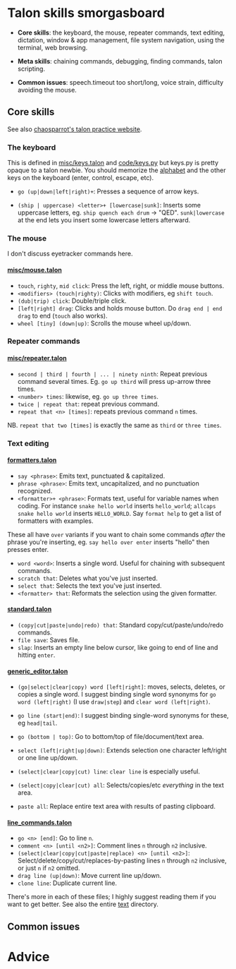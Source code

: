 # Talon skills smorgasboard

- **Core skills**: the keyboard, the mouse, repeater commands, text editing, dictation, window & app management, file system navigation, using the terminal, web browsing.

- **Meta skills**: chaining commands, debugging, finding commands, talon scripting.

- **Common issues**: speech.timeout too short/long, voice strain, difficulty avoiding the mouse.

## Core skills

See also [chaosparrot's talon practice website](https://chaosparrot.github.io/talon_practice/).

### The keyboard

This is defined in [misc/keys.talon](https://github.com/knausj85/knausj_talon/blob/main/misc/keys.talon) and [code/keys.py](https://github.com/knausj85/knausj_talon/blob/main/code/keys.py) but keys.py is pretty opaque to a talon newbie. You should memorize the [alphabet](https://chaosparrot.github.io/talon_practice/lessons/alphabet.html) and the other keys on the keyboard (enter, control, escape, etc).

- `go (up|down|left|right)+`: Presses a sequence of arrow keys.

- `(ship | uppercase) <letter>+ [lowercase|sunk]`: Inserts some uppercase letters, eg. `ship quench each drum` -> "QED". `sunk|lowercase` at the end lets you insert some lowercase letters afterward.

### The mouse

I don't discuss eyetracker commands here.

#### [misc/mouse.talon](https://github.com/knausj85/knausj_talon/blob/main/misc/mouse.talon)

- `touch`, `righty`, `mid click`: Press the left, right, or middle mouse buttons.
- `<modifiers> (touch|righty)`: Clicks with modifiers, eg `shift touch`.
- `(dub|trip) click`: Double/triple click.
- `[left|right] drag`: Clicks and holds mouse button. Do `drag end | end drag` to end (`touch` also works).
- `wheel [tiny] (down|up)`: Scrolls the mouse wheel up/down.

### Repeater commands

#### [misc/repeater.talon](https://github.com/knausj85/knausj_talon/blob/main/misc/repeater.talon)

- `second | third | fourth | ... | ninety ninth`: Repeat previous command several times. Eg. `go up third` will press up-arrow three times.
- `<number> times`: likewise, eg. `go up three times`.
- `twice | repeat that`: repeat previous command.
- `repeat that <n> [times]`: repeats previous command `n` times.

NB. `repeat that two [times]` is exactly the same as `third` or `three times`.

### Text editing

#### [formatters.talon](https://github.com/knausj85/knausj_talon/blob/main/misc/formatters.talon)

- `say <phrase>`: Emits text, punctuated & capitalized.
- `phrase <phrase>`: Emits text, uncapitalized, and no punctuation recognized.
- `<formatter>+ <phrase>`: Formats text, useful for variable names when coding. For instance `snake hello world` inserts `hello_world`; `allcaps snake hello world` inserts `HELLO_WORLD`. Say `format help` to get a list of formatters with examples.

These all have `over` variants if you want to chain some commands *after* the phrase you're inserting, eg. `say hello over enter` inserts "hello" then presses enter.

- `word <word>`: Inserts a single word. Useful for chaining with subsequent commands.
- `scratch that`: Deletes what you've just inserted.
- `select that`: Selects the text you've just inserted.
- `<formatter> that`: Reformats the selection using the given formatter.


#### [standard.talon](https://github.com/knausj85/knausj_talon/blob/000015ed1bd4cb1109d7d6ddaaa4146821821d70/misc/standard.talon)

- `(copy|cut|paste|undo|redo) that`: Standard copy/cut/paste/undo/redo commands.
- `file save`: Saves file.
- `slap`: Inserts an empty line below cursor, like going to end of line and hitting `enter`.


#### [generic_editor.talon](https://github.com/knausj85/knausj_talon/blob/main/text/generic_editor.talon)

- `(go|select|clear|copy) word [left|right]`: moves, selects, deletes, or copies a single word. I suggest binding single word synonyms for `go word (left|right)` (I use `draw|step`) and `clear word (left|right)`.

- `go line (start|end)`: I suggest binding single-word synonyms for these, eg `head|tail`.

- `go (bottom | top)`: Go to bottom/top of file/document/text area.

- `select (left|right|up|down)`: Extends selection one character left/right or one line up/down.

- `(select|clear|copy|cut) line`: `clear line` is especially useful.

- `(select|copy|clear|cut) all`: Selects/copies/etc *everything* in the text area.

- `paste all`: Replace entire text area with results of pasting clipboard.


#### [line_commands.talon](https://github.com/knausj85/knausj_talon/blob/main/text/line_commands.talon)

- `go <n> [end]`: Go to line `n`.
- `comment <n> [until <n2>]`: Comment lines `n` through `n2` inclusive.
- `(select|clear|copy|cut|paste|replace) <n> [until <n2>]`: Select/delete/copy/cut/replaces-by-pasting lines `n` through `n2` inclusive, or just `n` if `n2` omitted.
- `drag line (up|down)`: Move current line up/down.
- `clone line`: Duplicate current line.


There's more in each of these files; I highly suggest reading them if you want to get better. See also the entire [text](https://github.com/knausj85/knausj_talon/tree/main/text) directory.

## Common issues

# Advice
